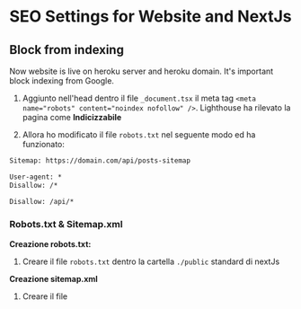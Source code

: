 # SEO Settings for Website and NextJs

## Block from indexing

Now website is live on heroku server and heroku domain. It's important block indexing from Google.

1. Aggiunto nell'head dentro il file `_document.tsx` il meta tag `<meta name="robots" content="noindex nofollow" />`. Lighthouse ha rilevato la pagina come **Indicizzabile**

2. Allora ho modificato il file `robots.txt` nel seguente modo ed ha funzionato:

```txt
Sitemap: https://domain.com/api/posts-sitemap

User-agent: *
Disallow: /*

Disallow: /api/*
```

### Robots.txt & Sitemap.xml

**Creazione robots.txt:**

1. Creare il file `robots.txt` dentro la cartella `./public` standard di nextJs

**Creazione sitemap.xml**

1. Creare il file ` `
